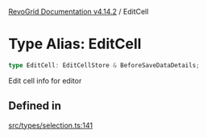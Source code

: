 [RevoGrid Documentation v4.14.2](README.md) / EditCell

# Type Alias: EditCell

```ts
type EditCell: EditCellStore & BeforeSaveDataDetails;
```

Edit cell info for editor

## Defined in

[src/types/selection.ts:141](https://github.com/revolist/revogrid/blob/29f379095274a66a187c28b49fe0e1fb4170d3ea/src/types/selection.ts#L141)
